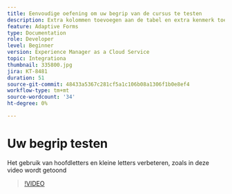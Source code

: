 ```yaml
---
title: Eenvoudige oefening om uw begrip van de cursus te testen
description: Extra kolommen toevoegen aan de tabel en extra kenmerk toevoegen aan de zoekcriteria
feature: Adaptive Forms
type: Documentation
role: Developer
level: Beginner
version: Experience Manager as a Cloud Service
topic: Integrationa
thumbnail: 335800.jpg
jira: KT-8481
duration: 51
source-git-commit: 48433a5367c281cf5a1c106b08a1306f1b0e8ef4
workflow-type: tm+mt
source-wordcount: '34'
ht-degree: 0%

---
```


# Uw begrip testen

Het gebruik van hoofdletters en kleine letters verbeteren, zoals in deze video wordt getoond

>[!VIDEO](https://video.tv.adobe.com/v/335800?quality=12&learn=on)

